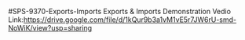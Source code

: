 #SPS-9370-Exports-Imports
Exports &amp; Imports
Demonstration Vedio Link:https://drive.google.com/file/d/1kQur9b3a1vM1vE5r7JW6rU-smd-NoWiK/view?usp=sharing

